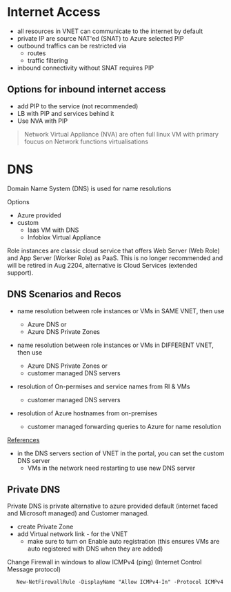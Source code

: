 # Internet Access

* all resources in VNET can communicate to the internet by default
* private IP are source NAT'ed (SNAT) to Azure selected PIP
* outbound traffics can be restricted via
    * routes
    * traffic filtering
* inbound connectivity without SNAT requires PIP

## Options for inbound internet access

* add PIP to the service (not recommended)
* LB with PIP and services behind it
* Use NVA with PIP

> Network Virtual Appliance (NVA) are often full linux VM with primary foucus on Network functions virtualisations

# DNS

Domain Name System (DNS) is used for name resolutions

Options
* Azure provided
* custom
    * Iaas VM with DNS
    * Infoblox Virtual Appliance

Role instances are classic cloud service that offers Web Server (Web Role) and App Server (Worker Role) as PaaS. This is no longer recommended and will be retired in Aug 2204, alternative is Cloud Services (extended support).


## DNS Scenarios and Recos

* name resolution between role instances or VMs in SAME VNET, then use
    * Azure DNS or
    * Azure DNS Private Zones
    
* name resolution between role instances or VMs in DIFFERENT VNET, then use
    * Azure DNS Private Zones or 
    * customer managed DNS servers

* resolution of On-permises and service names from RI & VMs 
    * customer managed DNS servers

* resolution of Azure hostnames from on-premises
    * customer managed forwarding queries to Azure for name resolution

[References](https://docs.microsoft.com/en-gb/azure/virtual-network/virtual-networks-name-resolution-for-vms-and-role-instances)


* in the DNS servers section of VNET in the portal, you can set the custom DNS server
    * VMs in the network need restarting to use new DNS server

## Private DNS

Private DNS is private alternative to azure provided default (internet faced and Microsoft managed) and Customer managed.

* create Private Zone
* add Virtual network link - for the VNET
    * make sure to turn on Enable auto registration (this ensures VMs are auto registered with DNS when they are added)

Change Firewall in windows to allow ICMPv4 (ping) (Internet Control Message protocol)
```
   New-NetFirewallRule -DisplayName "Allow ICMPv4-In" -Protocol ICMPv4 
```